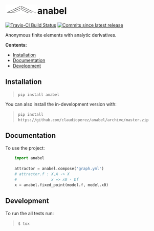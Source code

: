 <h1><img src="static/img/emtec-4.png" alt="logo" width=100></img>anabel</h1>

[![Travis-CI Build Status](https://api.travis-ci.org/claudioperez/anabel.svg?branch=master)](https://travis-ci.org/claudioperez/anabel)
[![Commits since latest release](https://img.shields.io/github/commits-since/claudioperez/anabel/v0.0.0.svg)](https://github.com/claudioperez/anabel/compare/v0.0.0...master)

Anonymous finite elements with analytic derivatives.

**Contents:**

- [Installation](#installation)
- [Documentation](#documentation)
- [Development](#development)

## Installation

> `pip install anabel`

You can also install the in-development version with:

> `pip install https://github.com/claudioperez/anabel/archive/master.zip`

## Documentation

<!-- $$\operatorname{fix}g(x,a) = x-Df(x,a)^{-1}$$ -->

To use the project:

```python
    import anabel

    attractor = anabel.compose('graph.yml')
    # attractor.f : X,A -> X
    #               x => x0 - Df
    x = anabel.fixed_point(model.f, model.x0)
```

## Development

To run the all tests run:

> `$ tox`

<!-- Note, to combine the coverage data from all the tox environments run:

.. list-table::
    :widths: 10 90
    :stub-columns: 1

    - - Windows
      - ::

            set PYTEST_ADDOPTS=--cov-append
            tox

    - - Other
      - ::

            PYTEST_ADDOPTS=--cov-append tox -->
